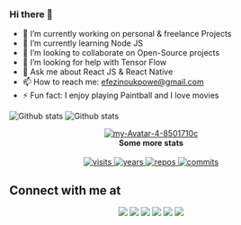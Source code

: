 
### Hi there 👋

- 🔭 I’m currently working on personal & freelance Projects
- 🌱 I’m currently learning Node JS
- 👯 I’m looking to collaborate on Open-Source projects
- 🤔 I’m looking for help with Tensor Flow
- 💬 Ask me about React JS & React Native
- 📫 How to reach me: efezinoukpowe@gmail.com
- ⚡ Fun fact: I enjoy playing Paintball and I love movies

![Github stats](https://github-readme-stats.vercel.app/api?username=zheeno&theme=dark)
![Github stats](https://github-readme-stats.vercel.app/api/top-langs/?username=zheeno&theme=dark)
  
<p align="center">
  <a href="https://efezino.com/"><img src="https://i.ibb.co/Xxdm1vn/my-Avatar-4-8501710c.png" alt="my-Avatar-4-8501710c" border="0"></a>
  <br>
  <strong>Some more stats</strong>
  <br><br>
  <a href="https://badges.pufler.dev">
    <img src="https://badges.pufler.dev/visits/zheeno/zheeno" alt="visits">
  </a>
  <a href="https://badges.pufler.dev">
    <img src="https://badges.pufler.dev/years/zheeno" alt="years">
  </a>
  <a href="https://badges.pufler.dev">
    <img src="https://badges.pufler.dev/repos/zheeno" alt="repos">
  </a>
  <a href="https://badges.pufler.dev">
    <img src="https://badges.pufler.dev/commits/monthly/zheeno" alt="commits">
  </a>
</p>

## Connect with me at
<div align="center">
  <a target="_blank" href="https://www.facebook.com/ukpowe/"><img src="https://img.icons8.com/color/48/000000/facebook-new.png"/></a>
  <a target="_blank" href="https://www.instagram.com/zheeno_rocks/"><img src="https://img.icons8.com/color/48/000000/instagram-new.png"/></a>
  <a target="_blank" href="https://www.twitter.com/zheeno_rocks/"><img src="https://img.icons8.com/color/48/000000/twitter-squared.png"/></a>
  <a target="_blank" href="https://www.linkedin.com/in/efezino-ukpowe"><img src="https://img.icons8.com/color/48/000000/instagram-new.png"/></a>
  <a target="_blank" href="https://www.github.com/zheeno/"><img src="https://img.icons8.com/color/48/000000/github--v1.png"/></a>
  <a target="_blank" href="https://efezino.com"><img src="https://img.icons8.com/color/48/000000/github--v1.png"/></a>
</div>

